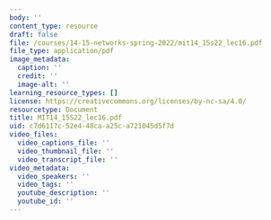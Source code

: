 ```yaml
---
body: ''
content_type: resource
draft: false
file: /courses/14-15-networks-spring-2022/mit14_15s22_lec16.pdf
file_type: application/pdf
image_metadata:
  caption: ''
  credit: ''
  image-alt: ''
learning_resource_types: []
license: https://creativecommons.org/licenses/by-nc-sa/4.0/
resourcetype: Document
title: MIT14_15S22_lec16.pdf
uid: c7d6117c-52e4-48ca-a25c-a721045d5f7d
video_files:
  video_captions_file: ''
  video_thumbnail_file: ''
  video_transcript_file: ''
video_metadata:
  video_speakers: ''
  video_tags: ''
  youtube_description: ''
  youtube_id: ''
---
```

